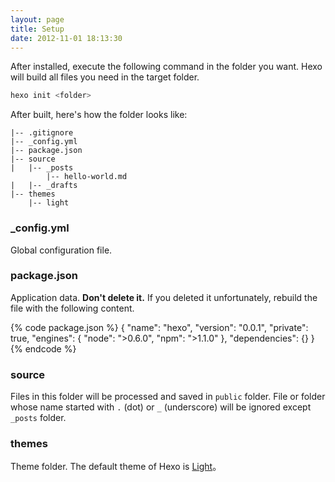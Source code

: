 ```yaml
---
layout: page
title: Setup
date: 2012-11-01 18:13:30
---
```


After installed, execute the following command in the folder you want. Hexo will build all files you need in the target folder.

``` bash
hexo init <folder>
```

After built, here's how the folder looks like:

``` plain
|-- .gitignore
|-- _config.yml
|-- package.json
|-- source
|   |-- _posts
        |-- hello-world.md
|   |-- _drafts
|-- themes
    |-- light
```

### _config.yml

Global configuration file.

### package.json

Application data. **Don't delete it.** If you deleted it unfortunately, rebuild the file with the following content. 

{% code package.json %}
{
	"name": "hexo",
	"version": "0.0.1",
	"private": true,
	"engines": {
		"node": ">0.6.0",
		"npm": ">1.1.0"
	},
	"dependencies": {}
}
{% endcode %}

### source

Files in this folder will be processed and saved in `public` folder. File or folder whose name started with `.` (dot) or `_` (underscore) will be ignored except `_posts` folder.

### themes

Theme folder. The default theme of Hexo is [Light][1]。

[1]: https://github.com/tommy351/hexo-theme-light